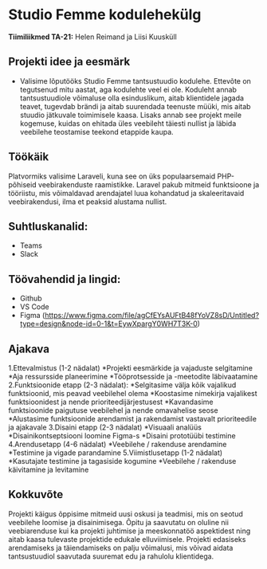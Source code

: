 # Studio Femme kodulehekülg


**Tiimiliikmed TA-21:**
Helen Reimand ja Liisi Kuusküll 


## Projekti idee ja eesmärk
* Valisime lõputööks Studio Femme tantsustuudio kodulehe. Ettevõte on tegutsenud mitu aastat, aga kodulehte veel ei ole. Koduleht annab tantsustuudiole võimaluse olla esinduslikum, aitab klientidele jagada teavet, tugevdab brändi ja aitab suurendada teenuste müüki, mis aitab stuudio jätkuvale toimimisele kaasa. Lisaks annab see projekt meile kogemuse, kuidas on ehitada üles veebileht täiesti nullist ja läbida veebilehe teostamise teekond etappide kaupa. 

## Töökäik
Platvormiks valisime Laraveli, kuna see on üks populaarsemaid PHP-põhiseid veebirakenduste raamistikke. Laravel pakub mitmeid funktsioone ja tööriistu, mis võimaldavad arendajatel luua kohandatud ja skaleeritavaid veebirakendusi, ilma et peaksid alustama nullist.


## Suhtluskanalid: 
- Teams
- Slack

## Töövahendid ja lingid: 
- Github
- VS Code
- Figma (https://www.figma.com/file/agCfEYsAUFtB48fYoVZ8sD/Untitled?type=design&node-id=0-1&t=EywXpargY0WH7T3K-0)

## Ajakava
1.Ettevalmistus (1-2 nädalat)
*Projekti eesmärkide ja vajaduste selgitamine
*Aja ressursside planeerimine
*Tööprotsesside ja -meetodite läbivaatamine
2.Funktsioonide etapp (2-3 nädalat):
*Selgitasime välja kõik vajalikud funktsioonid, mis peavad veebilehel olema
*Koostasime nimekirja vajalikest funktsioonidest ja nende prioriteedijärjestusest
*Kavandasime funktsioonide paigutuse veebilehel ja nende omavahelise seose
*Alustasime funktsioonide arendamist ja rakendamist vastavalt prioriteedile ja ajakavale
3.Disaini etapp (2-3 nädalat)
*Visuaali analüüs
*Disainikontseptsiooni loomine Figma-s
*Disaini prototüübi testimine
4.Arendusetapp (4-6 nädalat)
*Veebilehe / rakenduse arendamine
*Testimine ja vigade parandamine
5.Viimistlusetapp (1-2 nädalat)
*Kasutajate testimine ja tagasiside kogumine
*Veebilehe / rakenduse käivitamine ja levitamine
        
## Kokkuvõte
Projekti käigus õppisime mitmeid uusi oskusi ja teadmisi, mis on seotud veebilehe loomise ja disainimisega. Õpitu ja saavutatu on oluline nii veebiarenduse kui ka projekti juhtimise ja meeskonnatöö aspektidest ning aitab kaasa tulevaste projektide edukale elluviimisele.
Projekti edasiseks arendamiseks ja täiendamiseks on palju võimalusi, mis võivad aidata tantsustuudiol saavutada suuremat edu ja rahulolu klientidega.



